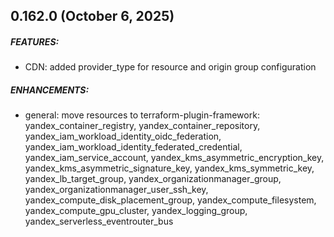 ## 0.162.0 (October 6, 2025)
##### FEATURES:
* CDN: added provider_type for resource and origin group configuration
##### ENHANCEMENTS:
* general: move resources to terraform-plugin-framework: yandex_container_registry, yandex_container_repository, yandex_iam_workload_identity_oidc_federation, yandex_iam_workload_identity_federated_credential, yandex_iam_service_account, yandex_kms_asymmetric_encryption_key, yandex_kms_asymmetric_signature_key, yandex_kms_symmetric_key, yandex_lb_target_group, yandex_organizationmanager_group, yandex_organizationmanager_user_ssh_key, yandex_compute_disk_placement_group, yandex_compute_filesystem, yandex_compute_gpu_cluster, yandex_logging_group, yandex_serverless_eventrouter_bus